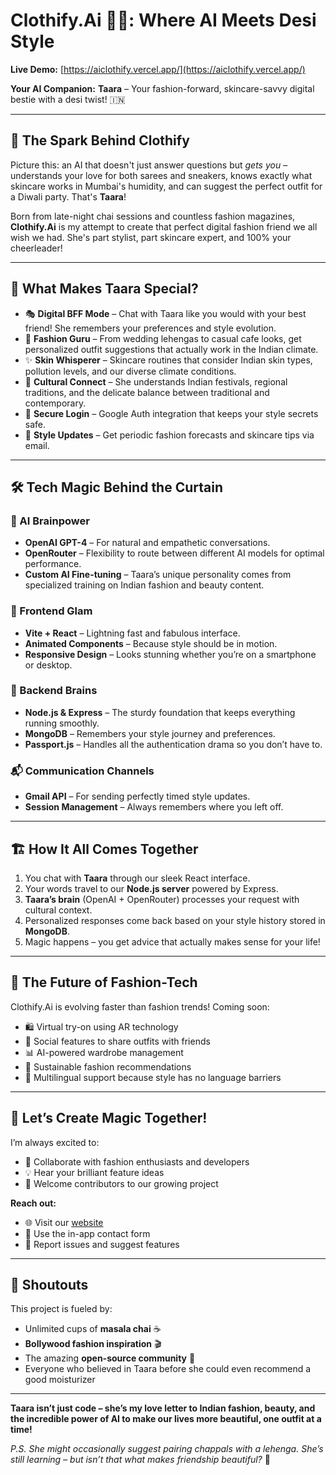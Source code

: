 # Clothify.Ai 🌸✨: Where AI Meets Desi Style

**Live Demo:** [https://aiclothify.vercel.app/](https://aiclothify.vercel.app/)

**Your AI Companion:** **Taara** – Your fashion-forward, skincare-savvy digital bestie with a desi twist! 🇮🇳

---

## 🎯 The Spark Behind Clothify

Picture this: an AI that doesn't just answer questions but _gets you_ – understands your love for both sarees and sneakers, knows exactly what skincare works in Mumbai's humidity, and can suggest the perfect outfit for a Diwali party. That's **Taara**!

Born from late-night chai sessions and countless fashion magazines, **Clothify.Ai** is my attempt to create that perfect digital fashion friend we all wish we had. She's part stylist, part skincare expert, and 100% your cheerleader!

---

## 🌟 What Makes Taara Special?

- 🎭 **Digital BFF Mode** – Chat with Taara like you would with your best friend! She remembers your preferences and style evolution.
- 👗 **Fashion Guru** – From wedding lehengas to casual cafe looks, get personalized outfit suggestions that actually work in the Indian climate.
- ✨ **Skin Whisperer** – Skincare routines that consider Indian skin types, pollution levels, and our diverse climate conditions.
- 🪷 **Cultural Connect** – She understands Indian festivals, regional traditions, and the delicate balance between traditional and contemporary.
- 🔐 **Secure Login** – Google Auth integration that keeps your style secrets safe.
- 📧 **Style Updates** – Get periodic fashion forecasts and skincare tips via email.

---

## 🛠️ Tech Magic Behind the Curtain

### 🧠 AI Brainpower

- **OpenAI GPT-4** – For natural and empathetic conversations.
- **OpenRouter** – Flexibility to route between different AI models for optimal performance.
- **Custom AI Fine-tuning** – Taara’s unique personality comes from specialized training on Indian fashion and beauty content.

### 🎨 Frontend Glam

- **Vite + React** – Lightning fast and fabulous interface.
- **Animated Components** – Because style should be in motion.
- **Responsive Design** – Looks stunning whether you’re on a smartphone or desktop.

### 🔧 Backend Brains

- **Node.js & Express** – The sturdy foundation that keeps everything running smoothly.
- **MongoDB** – Remembers your style journey and preferences.
- **Passport.js** – Handles all the authentication drama so you don’t have to.

### 📬 Communication Channels

- **Gmail API** – For sending perfectly timed style updates.
- **Session Management** – Always remembers where you left off.

---

## 🏗️ How It All Comes Together

1. You chat with **Taara** through our sleek React interface.
2. Your words travel to our **Node.js server** powered by Express.
3. **Taara’s brain** (OpenAI + OpenRouter) processes your request with cultural context.
4. Personalized responses come back based on your style history stored in **MongoDB**.
5. Magic happens – you get advice that actually makes sense for your life!

---

## 🔮 The Future of Fashion-Tech

Clothify.Ai is evolving faster than fashion trends! Coming soon:

- 🛍️ Virtual try-on using AR technology
- 👥 Social features to share outfits with friends
- 📊 AI-powered wardrobe management
- 🌱 Sustainable fashion recommendations
- 💬 Multilingual support because style has no language barriers

---

## 💌 Let’s Create Magic Together!

I’m always excited to:

- 🤝 Collaborate with fashion enthusiasts and developers
- 💡 Hear your brilliant feature ideas
- 🌟 Welcome contributors to our growing project

**Reach out:**

- 🌐 Visit our [website](https://aiclothify.vercel.app/)
- 📧 Use the in-app contact form
- 🐛 Report issues and suggest features

---

## 🙏 Shoutouts

This project is fueled by:

- Unlimited cups of **masala chai** ☕
- **Bollywood fashion inspiration** 🎬
- The amazing **open-source community** 💝
- Everyone who believed in Taara before she could even recommend a good moisturizer

---

**Taara isn’t just code – she’s my love letter to Indian fashion, beauty, and the incredible power of AI to make our lives more beautiful, one outfit at a time!**

_P.S. She might occasionally suggest pairing chappals with a lehenga. She’s still learning – but isn’t that what makes friendship beautiful?_ 🌸
